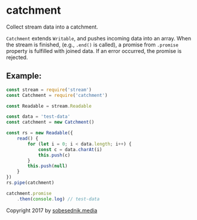 # catchment

Collect stream data into a catchment.

`Catchment` extends `Writable`, and pushes incoming data into an array. When the stream is finished,
(e.g., `.end()` is called), a promise from `.promise` property is fulfilled with joined data. If an
error occurred, the promise is rejected.

## Example:

```js
const stream = require('stream')
const Catchment = require('catchment')

const Readable = stream.Readable

const data = 'test-data'
const catchment = new Catchment()

const rs = new Readable({
    read() {
        for (let i = 0; i < data.length; i++) {
            const c = data.charAt(i)
            this.push(c)
        }
        this.push(null)
    }
})
rs.pipe(catchment)

catchment.promise
    .then(console.log) // test-data
```

Copyright 2017 by
[sobesednik.media](https://sobesednik.media)
